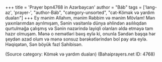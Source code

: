+++
title = 'Prayer bpn4768 in Azərbaycan'
author = "Báb"
tags = ['lang-az', 'prayer-', "author-Báb", "category-unsorted", "cat-Kömək və yardım duaları"]
+++
Ey mənim Allahım, mənim Rəbbim və mənim Mövlam! Mən yaxınlarımdan ayrılmışam, Sənin vasitənlə dünya əhlindən asılılıqdan qurtulmağa çalışmış və Sənin nəzərində layiqli olanları əldə etməyə tam hazır olmuşam. Mənə o nemətləri bəxş eylə ki, onunla Səndən başqa hər şeydən azad olum və mənə sonsuz bərəkətlərindən bol pay əta eylə. Həqiqətən, Sən böyük fəzl Sahibisən.

(Source category: Kömək və yardım duaları)
(Bahaiprayers.net ID: 4768)
